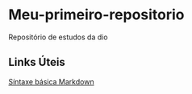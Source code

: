 # Meu-primeiro-repositorio
Repositório de estudos da dio

## Links Úteis
[Síntaxe básica Markdown](https://www.markdownguide.org/basic-syntax/)
